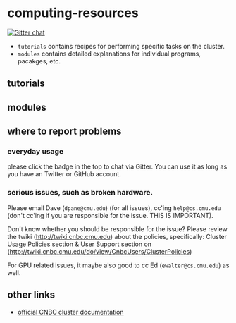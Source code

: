 # computing-resources

[![Gitter chat](https://badges.gitter.im/gitterHQ/gitter.png)](https://gitter.im/cnbc-computing-resources)

* `tutorials` contains recipes for performing specific tasks on the cluster.
* `modules` contains detailed explanations for individual programs, pacakges, etc.

## tutorials

## modules



## where to report problems

### everyday usage

please click the badge in the top to chat via Gitter. You can use it as long as you have an Twitter or GitHub account.

### serious issues, such as broken hardware.

Please email Dave (`dpane@cmu.edu`) (for all issues), cc'ing `help@cs.cmu.edu` (don't cc'ing if you are responsible for the issue. THIS IS IMPORTANT).

Don't know whether you should be responsible for the issue? 
Please review the twiki (<http://twiki.cnbc.cmu.edu>) about the policies, specifically:
Cluster Usage Policies section & User Support section on (<http://twiki.cnbc.cmu.edu/do/view/CnbcUsers/ClusterPolicies>)  

For GPU related issues, it maybe also good to cc Ed (`ewalter@cs.cmu.edu`) as well.

## other links

* [official CNBC cluster documentation](http://twiki.cnbc.cmu.edu)
